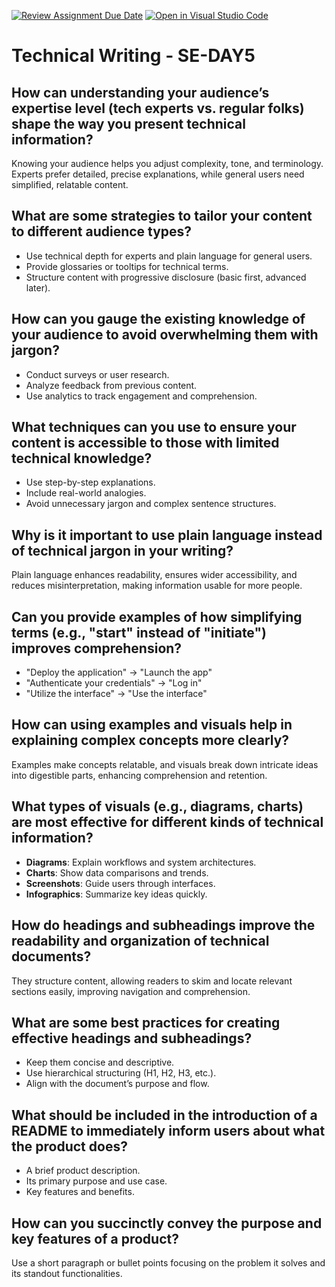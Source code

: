 [![Review Assignment Due Date](https://classroom.github.com/assets/deadline-readme-button-22041afd0340ce965d47ae6ef1cefeee28c7c493a6346c4f15d667ab976d596c.svg)](https://classroom.github.com/a/zsAR-pyY)
[![Open in Visual Studio Code](https://classroom.github.com/assets/open-in-vscode-2e0aaae1b6195c2367325f4f02e2d04e9abb55f0b24a779b69b11b9e10269abc.svg)](https://classroom.github.com/online_ide?assignment_repo_id=18770228&assignment_repo_type=AssignmentRepo)
# Technical Writing - SE-DAY5

## How can understanding your audience’s expertise level (tech experts vs. regular folks) shape the way you present technical information?
Knowing your audience helps you adjust complexity, tone, and terminology. Experts prefer detailed, precise explanations, while general users need simplified, relatable content.

## What are some strategies to tailor your content to different audience types?
- Use technical depth for experts and plain language for general users.
- Provide glossaries or tooltips for technical terms.
- Structure content with progressive disclosure (basic first, advanced later).

## How can you gauge the existing knowledge of your audience to avoid overwhelming them with jargon?
- Conduct surveys or user research.
- Analyze feedback from previous content.
- Use analytics to track engagement and comprehension.

## What techniques can you use to ensure your content is accessible to those with limited technical knowledge?
- Use step-by-step explanations.
- Include real-world analogies.
- Avoid unnecessary jargon and complex sentence structures.

## Why is it important to use plain language instead of technical jargon in your writing?
Plain language enhances readability, ensures wider accessibility, and reduces misinterpretation, making information usable for more people.

## Can you provide examples of how simplifying terms (e.g., "start" instead of "initiate") improves comprehension?
- "Deploy the application" → "Launch the app"
- "Authenticate your credentials" → "Log in"
- "Utilize the interface" → "Use the interface"

## How can using examples and visuals help in explaining complex concepts more clearly?
Examples make concepts relatable, and visuals break down intricate ideas into digestible parts, enhancing comprehension and retention.

## What types of visuals (e.g., diagrams, charts) are most effective for different kinds of technical information?
- **Diagrams**: Explain workflows and system architectures.
- **Charts**: Show data comparisons and trends.
- **Screenshots**: Guide users through interfaces.
- **Infographics**: Summarize key ideas quickly.

## How do headings and subheadings improve the readability and organization of technical documents?
They structure content, allowing readers to skim and locate relevant sections easily, improving navigation and comprehension.

## What are some best practices for creating effective headings and subheadings?
- Keep them concise and descriptive.
- Use hierarchical structuring (H1, H2, H3, etc.).
- Align with the document’s purpose and flow.

## What should be included in the introduction of a README to immediately inform users about what the product does?
- A brief product description.
- Its primary purpose and use case.
- Key features and benefits.

## How can you succinctly convey the purpose and key features of a product?
Use a short paragraph or bullet points focusing on the problem it solves and its standout functionalities.
